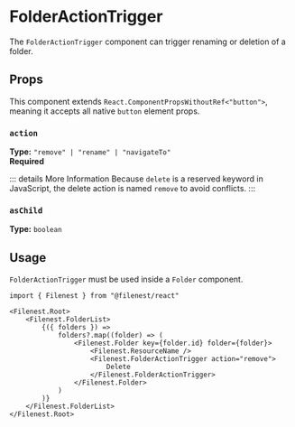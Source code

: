 # FolderActionTrigger

The `FolderActionTrigger` component can trigger renaming or deletion of a folder.

## Props

This component extends `React.ComponentPropsWithoutRef<"button">`, meaning it accepts all native `button` element props.

### `action`

**Type:** `"remove" | "rename" | "navigateTo"`  
**Required**

::: details More Information
Because `delete` is a reserved keyword in JavaScript, the delete action is named `remove` to avoid conflicts.
:::

### `asChild`

**Type:** `boolean`

## Usage

`FolderActionTrigger` must be used inside a `Folder` component.

```tsx
import { Filenest } from "@filenest/react"

<Filenest.Root>
    <Filenest.FolderList>
        {({ folders }) => 
            folders?.map((folder) => (
                <Filenest.Folder key={folder.id} folder={folder}>
                    <Filenest.ResourceName />
                    <Filenest.FolderActionTrigger action="remove">
                        Delete
                    </Filenest.FolderActionTrigger>
                </Filenest.Folder>
            )
        )}
    </Filenest.FolderList>
</Filenest.Root>
```
